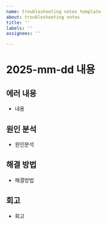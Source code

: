 ```yaml
---
name: troubleshooting notes template
about: troubleshooting notes
title: ''
labels: ''
assignees: ''

---
```


# 2025-mm-dd 내용

## 에러 내용
- 내용

## 원인 분석
- 원인분석

## 해결 방법
- 해결방법

## 회고
- 회고
